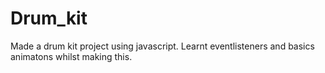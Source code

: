 # Drum_kit
Made a drum kit project using javascript. Learnt eventlisteners and basics animatons whilst making this.
